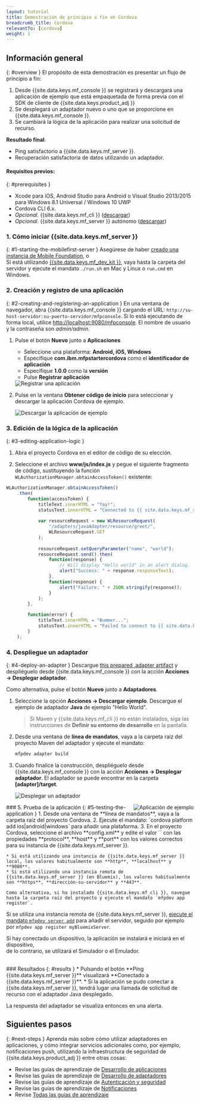 ```yaml
---
layout: tutorial
title: Demostración de principio a fin en Cordova
breadcrumb_title: Cordova
relevantTo: [cordova]
weight: 1
---
```

<!-- NLS_CHARSET=UTF-8 -->
## Información general
{: #overview }
El propósito de esta demostración es presentar un flujo de principio a fin: 

1. Desde {{site.data.keys.mf_console }} se registrará y descargará una aplicación de ejemplo que está empaquetada de forma previa con el SDK de cliente de {{site.data.keys.product_adj }} 
2. Se desplegará un adaptador nuevo o uno que se proporcione en {{site.data.keys.mf_console }}.   
3. Se cambiará la lógica de la aplicación para realizar una solicitud de recurso. 

**Resultado final**:

* Ping satisfactorio a {{site.data.keys.mf_server }}.
* Recuperación satisfactoria de datos utilizando un adaptador. 

#### Requisitos previos: 
{: #prerequisites }
* Xcode para iOS, Android Studio para Android o Visual Studio 2013/2015 para Windows 8.1 Universal / Windows 10 UWP
* Cordova CLI 6.x.
* *Opcional*. {{site.data.keys.mf_cli }} ([descargar]({{site.baseurl}}/downloads))
* *Opcional*. {{site.data.keys.mf_server }} autónomo ([descargar]({{site.baseurl}}/downloads))

### 1. Cómo iniciar {{site.data.keys.mf_server }}
{: #1-starting-the-mobilefirst-server }
Asegúrese de haber [creado una instancia de Mobile Foundation](../../bluemix/using-mobile-foundation), o  
Si está utilizando [{{site.data.keys.mf_dev_kit }}](../../installation-configuration/development/mobilefirst), vaya hasta la carpeta del servidor y ejecute el mandato `./run.sh` en Mac y Linux o `run.cmd` en Windows.


### 2. Creación y registro de una aplicación
{: #2-creating-and-registering-an-application }
En una ventana de navegador, abra {{site.data.keys.mf_console }} cargando el URL:
`http://su-host-servidor:su-puerto-servidor/mfpconsole`.
Si lo está ejecutando de forma local, utilice [http://localhost:9080/mfpconsole](http://localhost:9080/mfpconsole).
El nombre de usuario y la contraseña son *admin/admin*.
 
1. Pulse el botón **Nuevo** junto a **Aplicaciones**
    * Seleccione una plataforma: **Android, iOS, Windows**
    * Especifique **com.ibm.mfpstartercordova** como el **identificador de aplicación**
    * Especifique **1.0.0** como la **versión**
    * Pulse **Registrar aplicación**

    <img class="gifplayer" alt="Registrar una aplicación" src="register-an-application-cordova.png"/>
 
2. Pulse en la ventana **Obtener código de inicio** para seleccionar y descargar la aplicación Cordova de ejemplo. 

    <img class="gifplayer" alt="Descargar la aplicación de ejemplo" src="download-starter-code-cordova.png"/>
 
### 3. Edición de la lógica de la aplicación
{: #3-editing-application-logic }
1. Abra el proyecto Cordova en el editor de código de su elección. 

2. Seleccione el archivo **www/js/index.js** y pegue el siguiente fragmento de código, sustituyendo la función `WLAuthorizationManager.obtainAccessToken()` existente:


```javascript
WLAuthorizationManager.obtainAccessToken()
    .then(
        function(accessToken) {
            titleText.innerHTML = "Yay!";
            statusText.innerHTML = "Connected to {{ site.data.keys.mf_server }}";
            
            var resourceRequest = new WLResourceRequest(
                "/adapters/javaAdapter/resource/greet/",
                WLResourceRequest.GET
            );
            
            resourceRequest.setQueryParameter("name", "world");
            resourceRequest.send().then(
                function(response) {
                    // Will display "Hello world" in an alert dialog.
                    alert("Success: " + response.responseText);
                },
                function(response) {
                    alert("Failure: " + JSON.stringify(response));
                }
            );
        },

        function(error) {
            titleText.innerHTML = "Bummer...";
            statusText.innerHTML = "Failed to connect to {{ site.data.keys.mf_server }}";
        }
    );
```
    
### 4. Despliegue un adaptador
{: #4-deploy-an-adapter }
Descargue [this prepared .adapter artifact](../javaAdapter.adapter) y despliéguelo desde {{site.data.keys.mf_console }} con la acción **Acciones → Desplegar adaptador**.


Como alternativa, pulse el botón **Nuevo** junto a **Adaptadores**.  
        
1. Seleccione la opción **Acciones → Descargar ejemplo**.
Descargue el ejemplo de adaptador **Java** de ejemplo "Hello World".


    > Si Maven y {{site.data.keys.mf_cli }} no están instalados, siga las instrucciones de **Definir su entorno de desarrollo** en la pantalla.
2. Desde una ventana de **línea de mandatos**, vaya a la carpeta raíz del proyecto Maven del adaptador y ejecute el mandato:


    ```bash
    mfpdev adapter build
    ```

3. Cuando finalice la construcción, despliéguelo desde {{site.data.keys.mf_console }} con la acción **Acciones → Desplegar adaptador**.
El adaptador se puede encontrar en la carpeta **[adapter]/target**.

    
    <img class="gifplayer" alt="Desplegar un adaptador" src="create-an-adapter.png"/>   


<img src="cordovaQuickStart.png" alt="Aplicación de ejemplo" style="float:right"/>
### 5. Prueba de la aplicación
{: #5-testing-the-application }
1. Desde una ventana de **línea de mandatos**, vaya a la carpeta raíz del proyecto Cordova. 
2. Ejecute el mandato: `cordova platform add ios|android|windows` para añadir una plataforma. 
3. En el proyecto Cordova, seleccione el archivo **config.xml** y edite el valor `<mfp:server ... url=" "/>` con las propiedades **protocol**, **host** y **port** con los valores correctos para su instancia de {{site.data.keys.mf_server }}.

    * Si está utilizando una instancia de {{site.data.keys.mf_server }} local, los valores habitualmente son **http**, **localhost** y **9080**.
    * Si está utilizando una instancia remota de {{site.data.keys.mf_server }} (en Bluemix), los valores habitualmente son **https**, **dirección-su-servidor** y **443**.

    Como alternativa, si ha instalado {{site.data.keys.mf_cli }}, navegue hasta la carpeta raíz del proyecto y ejecute el mandato `mfpdev app register`.
Si se utiliza una instancia remota de {{site.data.keys.mf_server }}, [ejecute el mandato `mfpdev server add`](../../application-development/using-mobilefirst-cli-to-manage-mobilefirst-artifacts/#add-a-new-server-instance) para añadir el servidor, seguido por ejemplo por `mfpdev app register myBluemixServer`.
	
Si hay conectado un dispositivo, la aplicación se instalará e iniciará en el dispositivo,  
de lo contrario, se utilizará el Simulador o el Emulador.


<br clear="all"/>
### Resultados
{: #results }
* Pulsando el botón **Ping {{site.data.keys.mf_server }}** visualizará **Conectado a {{site.data.keys.mf_server }}**.
* Si la aplicación se pudo conectar a {{site.data.keys.mf_server }}, tendrá lugar una llamada de solicitud de recurso con el adaptador Java desplegado.


La respuesta del adaptador se visualiza entonces en una alerta.


## Siguientes pasos
{: #next-steps }
Aprenda más sobre cómo utilizar adaptadores en aplicaciones, y cómo integrar servicios adicionales como, por ejemplo, notificaciones push, utilizando la infraestructura de seguridad de {{site.data.keys.product_adj }} entre otras cosas:


- Revise las guías de aprendizaje de [Desarrollo de aplicaciones](../../application-development/)
- Revise las guías de aprendizaje de [Desarrollo de adaptadores](../../adapters/)
- Revise las guías de aprendizaje de [Autenticación y seguridad](../../authentication-and-security/)
- Revise las guías de aprendizaje de [Notificaciones](../../notifications/)
- Revise [Todas las guías de aprendizaje](../../all-tutorials)
